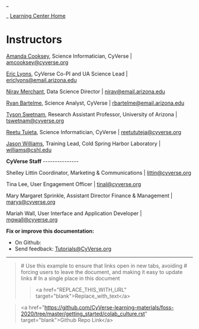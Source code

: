 \_

\_ [Learning Center Home](http://learning.cyverse.org/)

# **Instructors**

[Amanda Cooksey](https://cyverse.org/Amanda-Cooksey), Science
Informatician, CyVerse \| <amcooksey@cyverse.org>

[Eric Lyons](https://datascience.arizona.edu/person/eric-lyons), CyVerse
Co-PI and UA Science Lead \| <ericlyons@email.arizona.edu>

[Nirav Merchant](https://datascience.arizona.edu/person/nirav-merchant),
Data Science Director \| <nirav@email.arizona.edu>

[Ryan Bartelme](https://rbartelme.github.io/), Science Analyst, CyVerse
\| <rbartelme@email.arizona.edu>

[Tyson Swetnam](https://tyson-swetnam.github.io/), Research Assistant
Professor, University of Arizona \| <tswetnam@cyverse.org>

[Reetu Tujeta](https://cyverse.org/Reetu-Tujeta), Science Informatician,
CyVerse \| <reetututeja@cyverse.org>

[Jason Williams](https://jasonjwilliamsny.github.io/profile/), Training
Lead, Cold Spring Harbor Laboratory \| <williams@cshl.edu>

**CyVerse Staff** \-\-\-\-\-\-\-\-\-\-\-\-\-\--

Shelley Littin Coordinator, Marketing & Communications \|
<littin@cyverse.org>

Tina Lee, User Engagement Officer \| <tinal@cyverse.org>

Mary Margaret Sprinkle, Assistant Director Finance & Management \|
<marys@cyverse.org>

Mariah Wall, User Interface and Application Developer \|
<mgwall@cyverse.org>

**Fix or improve this documentation:**

-   On Github:
-   Send feedback: [Tutorials@CyVerse.org](Tutorials@CyVerse.org)

------------------------------------------------------------------------

> \# Use this example to ensure that links open in new tabs, avoiding \#
> forcing users to leave the document, and making it easy to update
> links \# In a single place in this document
>
> > \<a href=\"REPLACE_THIS_WITH_URL\"
> > target=\"blank\"\>Replace_with_text\</a\>

> \<a
> href=\"<https://github.com/CyVerse-learning-materials/foss-2020/tree/master/getting_started/colab_culture.rst>\"
> target=\"blank\"\>Github Repo Link\</a\>
